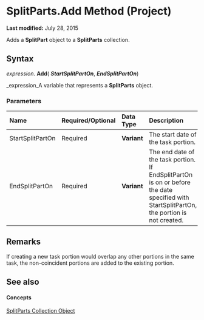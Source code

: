 
# SplitParts.Add Method (Project)

 **Last modified:** July 28, 2015

Adds a  **SplitPart** object to a **SplitParts** collection.

## Syntax

 _expression_. **Add**( **_StartSplitPartOn_**,  **_EndSplitPartOn_**)

 _expression_A variable that represents a  **SplitParts** object.


### Parameters



|**Name**|**Required/Optional**|**Data Type**|**Description**|
|:-----|:-----|:-----|:-----|
|StartSplitPartOn|Required| **Variant**|The start date of the task portion.|
|EndSplitPartOn|Required| **Variant**|The end date of the task portion. If EndSplitPartOn is on or before the date specified with StartSplitPartOn, the portion is not created.|

## Remarks

If creating a new task portion would overlap any other portions in the same task, the non-coincident portions are added to the existing portion.


## See also


#### Concepts


 [SplitParts Collection Object](bc36310c-9289-a363-f2d6-c8a0991725e5.md)
